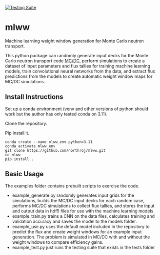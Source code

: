 [![Testing Suite](https://github.com/northroj/mlww/actions/workflows/run-tests.yml/badge.svg)](https://github.com/northroj/mlww/actions/workflows/run-tests.yml)

# mlww

Machine learning weight window generation for Monte Carlo neutron transport.

This python package can randomly generate input decks for the Monte Carlo neutron transport code [MC/DC](https://github.com/CEMeNT-PSAAP/MCDC), perform simulations to create a dataset of input parameters and flux tallies for training machine learning models, train convolutional neural networks from the data, and extract flux predictions from the models to create automatic weight window maps for MC/DC simulations.

## Install Instructions

Set up a conda environment (venv and other versions of python should work but the author has only tested conda on 3.11).

Clone the repository.

Pip install it.

```
conda create --name mlww_env python=3.11
conda activate mlww_env
git clone https://github.com/northroj/mlww.git
cd mlww
pip install .
```

## Basic Usage

The examples folder contains prebuilt scripts to exercise the code.

- example_generate.py randomly generates input grids for the simulations, builds the MC/DC input decks for each random case, performs MC/DC simulations to collect flux tallies, and stores the input and output data in hdf5 files for use with the machine learning models.
- example_train.py trains a CNN on the data files, calculates training and validation accuracy and saves the model to the models folder.
- example_use.py uses the default model included in the repository to predict the flux and create weight windows for an example input generation. The problem is simulated in MC/DC with and without the weight windows to compare efficiency gains.
- example_test.py just runs the testing suite that exists in the tests folder










